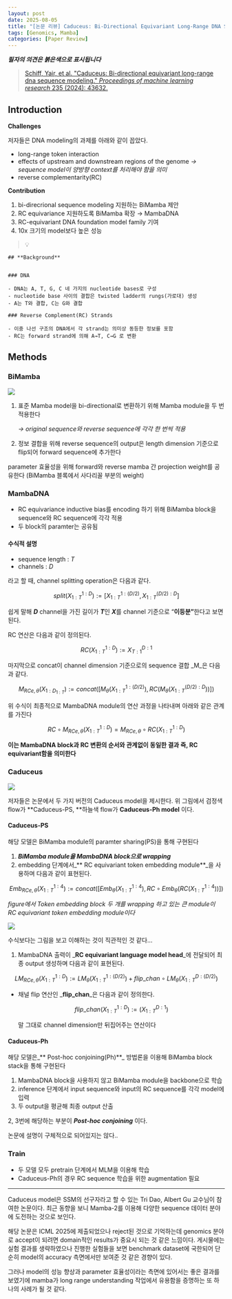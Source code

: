 ```yaml
---
layout: post
date: 2025-08-05
title: "[논문 리뷰] Caduceus: Bi-Directional Equivariant Long-Range DNA Sequence Modeling"
tags: [Genomics, Mamba]
categories: [Paper Review]
---
```


<span class="notion-red">_**필자의 의견은 붉은색으로 표시됩니다**_</span>


> [Schiff, Yair, et al. "Caduceus: Bi-directional equivariant long-range dna sequence modeling." ](https://pmc.ncbi.nlm.nih.gov/articles/PMC12189541/)[_Proceedings of machine learning research_](https://pmc.ncbi.nlm.nih.gov/articles/PMC12189541/)[ 235 (2024): 43632.](https://pmc.ncbi.nlm.nih.gov/articles/PMC12189541/)



## Introduction


**Challenges**


저자들은 DNA modeling의 과제를 아래와 같이 꼽았다.

- long-range token interaction
- effects of upstream and downstream regions of the genome 
_→ sequence model이 양방향 context를 처리해야 함을 의미_
- reverse complementarity(RC)

**Contribution**

1. bi-direcrional sequence modeling 지원하는 BiMamba 제안
1. RC equivariance 지원하도록 BiMamba 확장 → MambaDNA
1. RC-equivariant DNA foundation model family 기여
1. 10x 크기의 model보다 높은 성능

> 💡 


	## **Background**


	### DNA

	- DNA는 A, T, G, C 네 가지의 nucleotide bases로 구성
	- nucleotide base 사이의 결합은 twisted ladder의 rungs(가로대) 생성
	- A는 T와 결합, C는 G와 결합

	### Reverse Complement(RC) Strands

	- 이중 나선 구조의 DNA에서 각 strand는 의미상 동등한 정보를 포함
	- RC는 forward strand에 의해 A→T, C→G 로 변환


## Methods



### BiMamba


![](https://prod-files-secure.s3.us-west-2.amazonaws.com/542b861c-36a8-4051-84e5-8804b6728dba/2c247d59-7815-4980-99f0-8f0d21f445a7/image.png?X-Amz-Algorithm=AWS4-HMAC-SHA256&X-Amz-Content-Sha256=UNSIGNED-PAYLOAD&X-Amz-Credential=ASIAZI2LB466XXFFPMQX%2F20250901%2Fus-west-2%2Fs3%2Faws4_request&X-Amz-Date=20250901T220056Z&X-Amz-Expires=3600&X-Amz-Security-Token=IQoJb3JpZ2luX2VjELb%2F%2F%2F%2F%2F%2F%2F%2F%2F%2FwEaCXVzLXdlc3QtMiJIMEYCIQDFdKdWpmzIKjftMk%2B%2BoHia1aqNHuk1K3ybtXAlxkBT1AIhANCTh%2Fgi2iINDSIKdXQ%2B%2BckZqMF5QWVGi3AdCAIC99RcKv8DCB8QABoMNjM3NDIzMTgzODA1Igy0Bw936rQTviaiADoq3AM5lpZbL6h6lra%2F8W5bYcLUp19J94wb9bbsT%2FYkafsLYmKwj8It4IzBkJmBdNwBaZF7rRi4jBmZenV1%2B8YaDVJSije5LCkepBCnCxCoSS8hmnFrZy4RrHsKCmeNNYQCYOm%2BrHWBhhpIVPX2jA0f4sl7kauMC0%2BX6WIhUop7kFSS4lSRh%2F%2FBO9w7W4SGvsI%2BtGYKJnzQdcG917c7Yg04Rfk94X5aX37%2FLZ8aeVpNEDrGKKOAsvC%2B%2BK1a0%2BviuLVwSepP9FWqV8FDVgycqJZvSMzHNd28doOJB0f2OXCtdYmoBQm4rhcZrHK7fpUFZGSdnWOiOMDYcygLOeWAQ%2Bkq049EkBAVovBPx4L2xnNOlL3tQYC7Ju3cipvTP8Ex2MlaHZWTeGdfNrIZVi%2FW8tW8yv6bV9JgGGcrzR%2ByYU4WW3TUdJXVxBT4Qp52n%2ByrbBbB3I8ug%2BOPX%2FPeKjAXwXZS0MU12yQjlXrrMMOfY%2FXeArRT8MH3v4RzRp%2BnquhPgb5cFpdq1a1C9CZFn7x3WPnhxYYt5X6tzfUEYVis7ZKzmcGbvBAxQH5JiZN%2F2ybtOC5ABk%2FW9dyLMtddU66pK%2BOQYaXv74HPrZFuYuX91VzkGBQPBLtTWSE%2FRZkqKuKHsjCeqNjFBjqkAdIqhx7k8Fv6rhywAPvm2V4ClBAO3EQNmT7l11b033SU8C%2FZifVH5tdaPxPnETEd1kCpq5qnzT7mruJ%2FPdZ5N8X29ThRk4YNOrp%2FjCzBvI3mb7keaD%2FaZKJgt3CkOYz8lRrYOsZun9hJjAcf1WiQbxKpNT02qNv%2FF5ssQavIRAyJ7r7yLEiqPHYv6mO%2FsKcz3Wf2gmSRIUHq%2FDMkYniaQK%2FjnzV8&X-Amz-Signature=d09461a90f83a627805a14e61404ba2551d0ca9ca00ac3922b8887b0b12ca8a9&X-Amz-SignedHeaders=host&x-amz-checksum-mode=ENABLED&x-id=GetObject)

1. 표준 Mamba model을 bi-directional로 변환하기 위해 Mamba module을 두 번 적용한다

	_→ original sequence와 reverse sequence에 각각 한 번씩 적용_

1. 정보 결합을 위해 reverse sequence의 output은 length dimension 기준으로 flip되어 forward sequence에 추가한다

parameter 효율성을 위해 forward와 reverse mamba 간 projection weight를 공유한다 (BiMamba 블록에서 사다리꼴 부분의 weight)



### MambaDNA

- RC equivariance inductive bias를 encoding 하기 위해 BiMamba block을 sequence와 RC sequence에 각각 적용
- 두 block의 paramter는 공유됨


#### 수식적 설명

- sequence length : _T_
- channels : _D_

라고 할 때,  channel splitting operation은 다음과 같다.


$$
split(X^{1:D}_{1:T}):=[X^{1:(D/2)}_{1:T},X^{(D/2):D}_{1:T}]
$$


<span class="notion-red">쉽게 말해 </span><span class="notion-red">_**D**_</span><span class="notion-red"> channel을 가진 길이가 </span><span class="notion-red">_**T**_</span><span class="notion-red">인 </span><span class="notion-red">_**X**_</span><span class="notion-red">를 channel 기준으로 “</span><span class="notion-red">**이등분”**</span><span class="notion-red">한다고 보면 된다.</span>


RC 연산은 다음과 같이 정의된다.


$$
RC(X^{1:D}_{1:T}):=X^{D:1}_{T:1}
$$


마지막으로 concat이 channel dimension 기준으로의 sequence 결합 _M_은 다음과 같다.


$$
M_{RCe,\theta}(X_{1:D_{1:T}}):=concat([M_{\theta}(X^{1:(D/2)}_{1:T}),RC(M_{\theta}(X^{(D/2):D}_{1:T}))])
$$


위 수식이 최종적으로 MambaDNA module의 연산 과정을 나타내며 아래와 같은 관계를 가진다


$$
RC\circ M_{RCe,\theta}(X^{1:D}_{1:T}) = M_{RCe,\theta} \circ RC(X^{1:D}_{1:T})
$$


**이는 MambaDNA block과 RC 변환의 순서와 관계없이 동일한 결과 즉, RC equivariant함을 의미한다**



### Caduceus


![](https://prod-files-secure.s3.us-west-2.amazonaws.com/542b861c-36a8-4051-84e5-8804b6728dba/f94a60d7-8145-473b-aef9-7c68d3ec604a/image.png?X-Amz-Algorithm=AWS4-HMAC-SHA256&X-Amz-Content-Sha256=UNSIGNED-PAYLOAD&X-Amz-Credential=ASIAZI2LB466XXFFPMQX%2F20250901%2Fus-west-2%2Fs3%2Faws4_request&X-Amz-Date=20250901T220056Z&X-Amz-Expires=3600&X-Amz-Security-Token=IQoJb3JpZ2luX2VjELb%2F%2F%2F%2F%2F%2F%2F%2F%2F%2FwEaCXVzLXdlc3QtMiJIMEYCIQDFdKdWpmzIKjftMk%2B%2BoHia1aqNHuk1K3ybtXAlxkBT1AIhANCTh%2Fgi2iINDSIKdXQ%2B%2BckZqMF5QWVGi3AdCAIC99RcKv8DCB8QABoMNjM3NDIzMTgzODA1Igy0Bw936rQTviaiADoq3AM5lpZbL6h6lra%2F8W5bYcLUp19J94wb9bbsT%2FYkafsLYmKwj8It4IzBkJmBdNwBaZF7rRi4jBmZenV1%2B8YaDVJSije5LCkepBCnCxCoSS8hmnFrZy4RrHsKCmeNNYQCYOm%2BrHWBhhpIVPX2jA0f4sl7kauMC0%2BX6WIhUop7kFSS4lSRh%2F%2FBO9w7W4SGvsI%2BtGYKJnzQdcG917c7Yg04Rfk94X5aX37%2FLZ8aeVpNEDrGKKOAsvC%2B%2BK1a0%2BviuLVwSepP9FWqV8FDVgycqJZvSMzHNd28doOJB0f2OXCtdYmoBQm4rhcZrHK7fpUFZGSdnWOiOMDYcygLOeWAQ%2Bkq049EkBAVovBPx4L2xnNOlL3tQYC7Ju3cipvTP8Ex2MlaHZWTeGdfNrIZVi%2FW8tW8yv6bV9JgGGcrzR%2ByYU4WW3TUdJXVxBT4Qp52n%2ByrbBbB3I8ug%2BOPX%2FPeKjAXwXZS0MU12yQjlXrrMMOfY%2FXeArRT8MH3v4RzRp%2BnquhPgb5cFpdq1a1C9CZFn7x3WPnhxYYt5X6tzfUEYVis7ZKzmcGbvBAxQH5JiZN%2F2ybtOC5ABk%2FW9dyLMtddU66pK%2BOQYaXv74HPrZFuYuX91VzkGBQPBLtTWSE%2FRZkqKuKHsjCeqNjFBjqkAdIqhx7k8Fv6rhywAPvm2V4ClBAO3EQNmT7l11b033SU8C%2FZifVH5tdaPxPnETEd1kCpq5qnzT7mruJ%2FPdZ5N8X29ThRk4YNOrp%2FjCzBvI3mb7keaD%2FaZKJgt3CkOYz8lRrYOsZun9hJjAcf1WiQbxKpNT02qNv%2FF5ssQavIRAyJ7r7yLEiqPHYv6mO%2FsKcz3Wf2gmSRIUHq%2FDMkYniaQK%2FjnzV8&X-Amz-Signature=cff1f5a894ed365bd2defc25528896be2e014fba6c68a9352477f8471e96733c&X-Amz-SignedHeaders=host&x-amz-checksum-mode=ENABLED&x-id=GetObject)


저자들은 논문에서 두 가지 버전의 Caduceus model을 제시한다. 위 그림에서 검정색 flow가 **Caduceus-PS, **하늘색 flow가 **Caduceus-Ph model** 이다.



#### Caduceus-PS


해당 모델은 BiMamba module의 paramter sharing(PS)을 통해 구현된다

1. _**BiMamba module을 MambaDNA block으로 wrapping**_
1. embedding 단계에서_** RC equivariant token embedding module**_을 사용하며 다음과 같이 표현된다.

$$
Emb_{RCe,\theta}(X^{1:4}_{1:T}):=concat([Emb_{\theta}(X^{1:4}_{1:T}),RC \circ Emb_{\theta}(RC(X^{1:4}_{1:T}))])
$$


_figure에서 Token embedding block 두 개를 wrapping 하고 있는 큰 module이 RC equivariant token embedding module이다_


![](https://prod-files-secure.s3.us-west-2.amazonaws.com/542b861c-36a8-4051-84e5-8804b6728dba/b175e4da-71eb-4e91-8c23-a06dabe673c9/image.png?X-Amz-Algorithm=AWS4-HMAC-SHA256&X-Amz-Content-Sha256=UNSIGNED-PAYLOAD&X-Amz-Credential=ASIAZI2LB466XXFFPMQX%2F20250901%2Fus-west-2%2Fs3%2Faws4_request&X-Amz-Date=20250901T220056Z&X-Amz-Expires=3600&X-Amz-Security-Token=IQoJb3JpZ2luX2VjELb%2F%2F%2F%2F%2F%2F%2F%2F%2F%2FwEaCXVzLXdlc3QtMiJIMEYCIQDFdKdWpmzIKjftMk%2B%2BoHia1aqNHuk1K3ybtXAlxkBT1AIhANCTh%2Fgi2iINDSIKdXQ%2B%2BckZqMF5QWVGi3AdCAIC99RcKv8DCB8QABoMNjM3NDIzMTgzODA1Igy0Bw936rQTviaiADoq3AM5lpZbL6h6lra%2F8W5bYcLUp19J94wb9bbsT%2FYkafsLYmKwj8It4IzBkJmBdNwBaZF7rRi4jBmZenV1%2B8YaDVJSije5LCkepBCnCxCoSS8hmnFrZy4RrHsKCmeNNYQCYOm%2BrHWBhhpIVPX2jA0f4sl7kauMC0%2BX6WIhUop7kFSS4lSRh%2F%2FBO9w7W4SGvsI%2BtGYKJnzQdcG917c7Yg04Rfk94X5aX37%2FLZ8aeVpNEDrGKKOAsvC%2B%2BK1a0%2BviuLVwSepP9FWqV8FDVgycqJZvSMzHNd28doOJB0f2OXCtdYmoBQm4rhcZrHK7fpUFZGSdnWOiOMDYcygLOeWAQ%2Bkq049EkBAVovBPx4L2xnNOlL3tQYC7Ju3cipvTP8Ex2MlaHZWTeGdfNrIZVi%2FW8tW8yv6bV9JgGGcrzR%2ByYU4WW3TUdJXVxBT4Qp52n%2ByrbBbB3I8ug%2BOPX%2FPeKjAXwXZS0MU12yQjlXrrMMOfY%2FXeArRT8MH3v4RzRp%2BnquhPgb5cFpdq1a1C9CZFn7x3WPnhxYYt5X6tzfUEYVis7ZKzmcGbvBAxQH5JiZN%2F2ybtOC5ABk%2FW9dyLMtddU66pK%2BOQYaXv74HPrZFuYuX91VzkGBQPBLtTWSE%2FRZkqKuKHsjCeqNjFBjqkAdIqhx7k8Fv6rhywAPvm2V4ClBAO3EQNmT7l11b033SU8C%2FZifVH5tdaPxPnETEd1kCpq5qnzT7mruJ%2FPdZ5N8X29ThRk4YNOrp%2FjCzBvI3mb7keaD%2FaZKJgt3CkOYz8lRrYOsZun9hJjAcf1WiQbxKpNT02qNv%2FF5ssQavIRAyJ7r7yLEiqPHYv6mO%2FsKcz3Wf2gmSRIUHq%2FDMkYniaQK%2FjnzV8&X-Amz-Signature=05525c58c304b600cfaba804c663b97bf5655ceaa8fab6e48be544830f89f808&X-Amz-SignedHeaders=host&x-amz-checksum-mode=ENABLED&x-id=GetObject)


<span class="notion-red">수식보다는 그림을 보고 이해하는 것이 직관적인 것 같다…</span>

1. MambaDNA 출력이 _**RC equivariant language model head**_에 전달되어 최종 output 생성하며 다음과 같이 표현된다.

$$
LM_{RCe,\theta}(X^{1:D}_{1:T}):= LM_{\theta}(X^{1:(D/2)}_{1:T})+flip\_chan\circ LM_{\theta}(X^{D:(D/2)}_{1:T})
$$

- 채널 flip 연산인 _**flip\_chan**_은 다음과 같이 정의한다.

	$$
	flip\_chan(X^{1:D}_{1:T}):=(X^{D:1}_{1:T})
	$$


	말 그대로 channel dimension만 뒤집어주는 연산이다



#### Caduceus-Ph


해당 모델은_** Post-hoc conjoining(Ph)**_ 방법론을 이용해 BiMamba block stack을 통해 구현된다

1. MambaDNA block을 사용하지 않고 BiMamba module을 backbone으로 학습
1. inference 단계에서 input sequence와 input의 RC sequence를 각각 model에 입력
1. 두 output을 평균해 최종 output 산출

2, 3번에 해당하는 부분이 _**Post-hoc conjoining**_ 이다.


<span class="notion-red">논문에 설명이 구체적으로 되어있지는 않다..</span>



### Train

- 두 모델 모두 pretrain 단계에서 MLM을 이용해 학습
- Caduceus-Ph의 경우 RC sequence 학습을 위한 augmentation 필요

---


<span class="notion-red">Caduceus model은 SSM의 선구자라고 할 수 있는 Tri Dao, Albert Gu 교수님이 참여한 논문이다. 최근 동향을 보니 Mamba-2를 이용해 다양한 sequence 데이터 분야에 도전하는 것으로 보인다.</span>


<span class="notion-red">해당 논문은 ICML 2025에 제출되었으나 reject된 것으로 기억하는데 genomics 분야로 accept이 되려면 domain적인 results가 중요시 되는 것 같은 느낌이다. 게시물에는 실험 결과를 생략하였으나 진행한 실험들을 보면 benchmark dataset에 국한되어 단순히 model의 accuracy 측면에서만 보여준 것 같은 경향이 있다.</span>


<span class="notion-red">그러나 model의 성능 향상과 parameter 효율성이라는 측면에 있어서는 좋은 결과를 보였기에 mamba가 long range understanding 작업에서 유용함을 증명하는 또 하나의 사례가 될 것 같다.</span>

